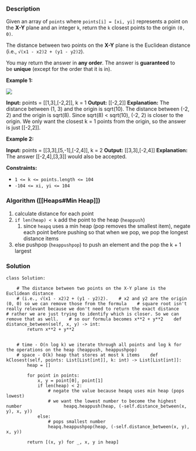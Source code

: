 ### Description

Given an array of `points` where `points[i] = [xi, yi]` represents a point on the **X-Y** plane and an integer `k`, return the `k` closest points to the origin `(0, 0)`.

The distance between two points on the **X-Y** plane is the Euclidean distance (i.e., `√(x1 - x2)2 + (y1 - y2)2`).

You may return the answer in **any order**. The answer is **guaranteed** to be **unique** (except for the order that it is in).

**Example 1:**

![](https://assets.leetcode.com/uploads/2021/03/03/closestplane1.jpg)

**Input:** points = \[[1,3],[-2,2]\], k = 1
**Output:** \[[-2,2]\]
**Explanation:**
The distance between (1, 3) and the origin is sqrt(10).
The distance between (-2, 2) and the origin is sqrt(8).
Since sqrt(8) < sqrt(10), (-2, 2) is closer to the origin.
We only want the closest k = 1 points from the origin, so the answer is just \[[-2,2]\].

**Example 2:**

**Input:** points = \[[3,3],[5,-1],[-2,4]\], k = 2
**Output:** \[[3,3],[-2,4]\]
**Explanation:** The answer \[[-2,4],[3,3]\] would also be accepted.

**Constraints:**

- `1 <= k <= points.length <= 104`
- `-104 <= xi, yi <= 104`

### Algorithm ([[Heaps#Min Heap]])

1. calculate distance for each point
2. `if len(heap) < k` add the point to the heap (`heappush`)
	1. since `heapq` uses a min heap (pop removes the smallest item), negate each point before pushing so that when we pop, we pop the longest distance items
3. else pushpop (`heappushpop`) to push an element and the pop the k + 1 largest
### Solution

```
class Solution:  
  
    # The distance between two points on the X-Y plane is the Euclidean distance  
    # (i.e., √(x1 - x2)2 + (y1 - y2)2).    # x2 and y2 are the origin (0, 0) so we can remove those from the formula    # square root isn't really relevant because we don't need to return the exact distance    # rather we are just trying to identify which is closer. So we can remove that as well.    # so our formula becomes x**2 + y**2    def distance_between(self, x, y) -> int:  
        return x**2 + y**2  
  
  
    # time - O(n log k) we iterate through all points and log k for the operations on the heap (heappush, heappushpop)  
    # space - O(k) heap that stores at most k items    def kClosest(self, points: List[List[int]], k: int) -> List[List[int]]:  
        heap = []  
  
        for point in points:  
            x, y = point[0], point[1]  
            if len(heap) < 2:  
                # negate the value because heapq uses min heap (pops lowest)  
                # we want the lowest number to become the highest number                heapq.heappush(heap, (-self.distance_between(x, y), x, y))  
            else:  
                # pops smallest number  
                heapq.heappushpop(heap, (-self.distance_between(x, y), x, y))  
  
        return [(x, y) for _, x, y in heap]
```